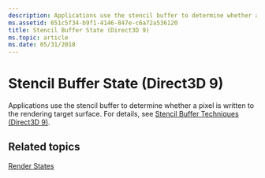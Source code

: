 ```yaml
---
description: Applications use the stencil buffer to determine whether a pixel is written to the rendering target surface. For details, see Stencil Buffer Techniques (Direct3D 9).
ms.assetid: 651c5f34-b9f1-4146-847e-c6a72a536120
title: Stencil Buffer State (Direct3D 9)
ms.topic: article
ms.date: 05/31/2018
---
```


# Stencil Buffer State (Direct3D 9)

Applications use the stencil buffer to determine whether a pixel is written to the rendering target surface. For details, see [Stencil Buffer Techniques (Direct3D 9)](stencil-buffer-techniques.md).

## Related topics

<dl> <dt>

[Render States](render-states.md)
</dt> </dl>

 

 



